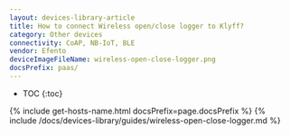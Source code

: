 ```yaml
---
layout: devices-library-article
title: How to connect Wireless open/close logger to Klyff?
category: Other devices
connectivity: CoAP, NB-IoT, BLE
vendor: Efento
deviceImageFileName: wireless-open-close-logger.png
docsPrefix: paas/
---
```


* TOC
{:toc}

{% include get-hosts-name.html docsPrefix=page.docsPrefix %}
{% include /docs/devices-library/guides/wireless-open-close-logger.md %}
